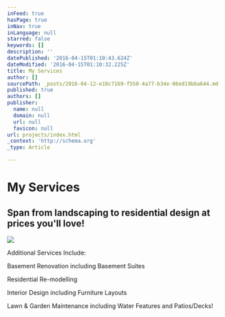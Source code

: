 ```yaml
---
inFeed: true
hasPage: true
inNav: true
inLanguage: null
starred: false
keywords: []
description: ''
datePublished: '2016-04-15T01:10:43.624Z'
dateModified: '2016-04-15T01:10:32.225Z'
title: My Services
author: []
sourcePath: _posts/2016-04-12-e18c7169-f550-4a77-b34e-06ed19b6a644.md
published: true
authors: []
publisher:
  name: null
  domain: null
  url: null
  favicon: null
url: projects/index.html
_context: 'http://schema.org'
_type: Article

---
```

# My Services

## Span from landscaping to residential design at prices you'll love!
![](https://the-grid-user-content.s3-us-west-2.amazonaws.com/6a1e21f3-4290-4e6c-b333-6cf44a0a1df9.png)

Additional Services Include:

Basement Renovation including Basement Suites

Residential Re-modelling

Interior Design including Furniture Layouts

Lawn & Garden Maintenance including Water Features and Patios/Decks!